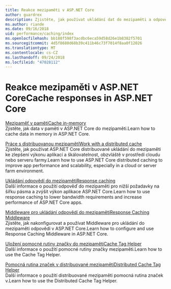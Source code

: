 ```yaml
---
title: Reakce mezipaměti v ASP.NET Core
author: guardrex
description: Zjistěte, jak používat ukládání dat do mezipaměti a odpovědi do mezipaměti ke zlepšení výkonu aplikací ASP.NET Core.
ms.author: riande
ms.date: 09/16/2018
uid: performance/caching/index
ms.openlocfilehash: bb188f598f3acdbc6eca59d58d26e1b8382f5701
ms.sourcegitcommit: 4d5f8680d68b39c411b46c73f7014f8aa0f12026
ms.translationtype: MT
ms.contentlocale: cs-CZ
ms.lasthandoff: 09/24/2018
ms.locfileid: "47028112"
---
```

# <a name="cache-responses-in-aspnet-core"></a><span data-ttu-id="95eae-103">Reakce mezipaměti v ASP.NET Core</span><span class="sxs-lookup"><span data-stu-id="95eae-103">Cache responses in ASP.NET Core</span></span>

[<span data-ttu-id="95eae-104">Mezipaměť v paměti</span><span class="sxs-lookup"><span data-stu-id="95eae-104">Cache in-memory</span></span>](xref:performance/caching/memory)  
<span data-ttu-id="95eae-105">Zjistěte, jak data v paměti v ASP.NET Core do mezipaměti.</span><span class="sxs-lookup"><span data-stu-id="95eae-105">Learn how to cache data in memory in ASP.NET Core.</span></span>

[<span data-ttu-id="95eae-106">Práce s distribuovanou mezipamětí</span><span class="sxs-lookup"><span data-stu-id="95eae-106">Work with a distributed cache</span></span>](xref:performance/caching/distributed)  
<span data-ttu-id="95eae-107">Zjistěte, jak používat ASP.NET Core distribuované ukládání do mezipaměti ke zlepšení výkonu aplikací a škálovatelnost, obzvláště v prostředí cloudu nebo serveru farmy.</span><span class="sxs-lookup"><span data-stu-id="95eae-107">Learn how to use ASP.NET Core distributed caching to improve app performance and scalability, especially in a cloud or server farm environment.</span></span>

[<span data-ttu-id="95eae-108">Ukládání odpovědí do mezipaměti</span><span class="sxs-lookup"><span data-stu-id="95eae-108">Response caching</span></span>](xref:performance/caching/response)  
<span data-ttu-id="95eae-109">Další informace o použití odpověď do mezipaměti pro nižší požadavky na šířku pásma a zvýšit výkon aplikace ASP.NET Core.</span><span class="sxs-lookup"><span data-stu-id="95eae-109">Learn how to use response caching to lower bandwidth requirements and increase performance of ASP.NET Core apps.</span></span>

[<span data-ttu-id="95eae-110">Middleware pro ukládání odpovědí do mezipaměti</span><span class="sxs-lookup"><span data-stu-id="95eae-110">Response Caching Middleware</span></span>](xref:performance/caching/middleware)  
<span data-ttu-id="95eae-111">Zjistěte, jak nakonfigurovat a používat Middleware pro ukládání do mezipaměti odpovědi v ASP.NET Core.</span><span class="sxs-lookup"><span data-stu-id="95eae-111">Learn how to configure and use Response Caching Middleware in ASP.NET Core.</span></span>

[<span data-ttu-id="95eae-112">Uložení pomocné rutiny značky do mezipaměti</span><span class="sxs-lookup"><span data-stu-id="95eae-112">Cache Tag Helper</span></span>](xref:mvc/views/tag-helpers/builtin-th/cache-tag-helper)  
<span data-ttu-id="95eae-113">Další informace o použití pomocné rutiny značky mezipaměti.</span><span class="sxs-lookup"><span data-stu-id="95eae-113">Learn how to use the Cache Tag Helper.</span></span>

[<span data-ttu-id="95eae-114">Pomocná rutina značek v distribuované mezipaměti</span><span class="sxs-lookup"><span data-stu-id="95eae-114">Distributed Cache Tag Helper</span></span>](xref:mvc/views/tag-helpers/builtin-th/distributed-cache-tag-helper)  
<span data-ttu-id="95eae-115">Další informace o použití distribuované mezipaměti pomocná rutina značek v.</span><span class="sxs-lookup"><span data-stu-id="95eae-115">Learn how to use the Distributed Cache Tag Helper.</span></span>
